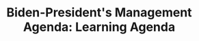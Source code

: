 ---
highlight: "false" 
title: "Biden-President's Management Agenda: Learning Agenda"
description: "A management-focused learning agenda in support of the President’s Management Agenda (PMA) identifies key questions to answer to support the PMA vision. REfer to Page 22 for additional resources related to the Learning Agenda, to include agency-specific agendas. "
url-link: "https://assets.performance.gov/PMA/PMA-Learning-Agenda.pdf"
type: "PDF"
gov-only: "false"
is-external: "true"
publication-date: "August 01, 2021"
reading-time: "45"
resource-type: "report"
filter: "p-filter"
audience: "program-operations"
branded-offerings: "acquisition-policy-it-category"
---